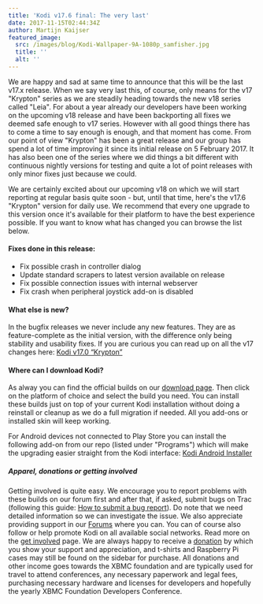 ```yaml
---
title: 'Kodi v17.6 final: The very last'
date: 2017-11-15T02:44:34Z
author: Martijn Kaijser
featured_image:
  src: /images/blog/Kodi-Wallpaper-9A-1080p_samfisher.jpg
  title: ''
  alt: ''
---
```

We are happy and sad at same time to announce that this will be the last v17.x release. When we say very last this, of course, only means for the v17 "Krypton" series as we are steadily heading towards the new v18 series called "Leia". For about a year already our developers have been working on the upcoming v18 release and have been backporting all fixes we deemed safe enough to v17 series. However with all good things there has to come a time to say enough is enough, and that moment has come. From our point of view "Krypton" has been a great release and our group has spend a lot of time improving it since its initial release on 5 February 2017. It has also been one of the series where we did things a bit different with continuous nightly versions for testing and quite a lot of point releases with only minor fixes just because we could.

 We are certainly excited about our upcoming v18 on which we will start reporting at regular basis quite soon - but, until that time, here's the v17.6 "Krypton" version for daily use. We recommend that every one upgrade to this version once it's available for their platform to have the best experience possible. If you want to know what has changed you can browse the list below.

 #### Fixes done in this release:

 
 * Fix possible crash in controller dialog
 * Update standard scrapers to latest version available on release
 * Fix possible connection issues with internal webserver
 * Fix crash when peripheral joystick add-on is disabled
 
 #### What else is new?

 In the bugfix releases we never include any new features. They are as feature-complete as the initial version, with the difference only being stability and usability fixes. If you are curious you can read up on all the v17 changes here: [Kodi v17.0 “Krypton”](https://kodi.tv/kodi17)

 #### Where can I download Kodi?

 As alway you can find the official builds on our [download page](https://kodi.tv/download). Then click on the platform of choice and select the build you need. You can install these builds just on top of your current Kodi installation without doing a reinstall or cleanup as we do a full migration if needed. All you add-ons or installed skin will keep working.

 For Android devices not connected to Play Store you can install the following add-on from our repo (listed under "Programs") which will make the upgrading easier straight from the Kodi interface: [Kodi Android Installer](https://kodi.tv/addon/scripts/kodi-android-installer)

 ##### Apparel, donations or getting involved

 Getting involved is quite easy. We encourage you to report problems with these builds on our forum first and after that, if asked, submit bugs on Trac (following this guide: [How to submit a bug report](https://kodi.wiki/view/HOW-TO:Submit_a_bug_report)). Do note that we need detailed information so we can investigate the issue. We also appreciate providing support in our [Forums](https://forum.kodi.tv/ "Kodi Forums") where you can. You can of course also follow or help promote Kodi on all available social networks. Read more on the [get involved](https://kodi.tv/get-involved) page. We are always happy to receive a [donation](https://kodi.tv/contribute/donate "Donate") by which you show your support and appreciation, and t-shirts and Raspberry Pi cases may still be found on the sidebar for purchase. All donations and other income goes towards the XBMC foundation and are typically used for travel to attend conferences, any necessary paperwork and legal fees, purchasing necessary hardware and licenses for developers and hopefully the yearly XBMC Foundation Developers Conference.

 